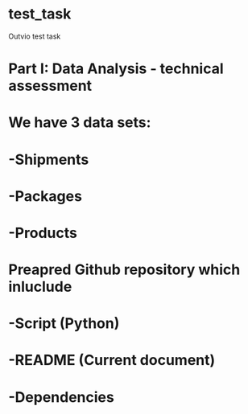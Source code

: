 # test_task
Outvio test task 

# Part I: Data Analysis - technical assessment
# We have  3 data sets:
# -Shipments
# -Packages
# -Products


# Preapred Github repository which inluclude 
# -Script (Python)
# -README (Current document)
# -Dependencies 


